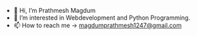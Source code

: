 - 👋 Hi, I’m Prathmesh Magdum
- 👀 I’m interested in Webdevelopment and Python Programming.
- 📫 How to reach me -> magdumprathmesh1247@gmail.com

<!---
IRONHrt16/IRONHrt16 is a ✨ special ✨ repository because its `README.md` (this file) appears on your GitHub profile.
You can click the Preview link to take a look at your changes.
--->
